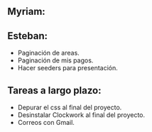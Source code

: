 ## Myriam:

## Esteban:

- Paginación de areas.
- Paginación de mis pagos.
- Hacer seeders para presentación.

## Tareas a largo plazo:

- Depurar el css al final del proyecto.
- Desinstalar Clockwork al final del proyecto.
- Correos con Gmail.
